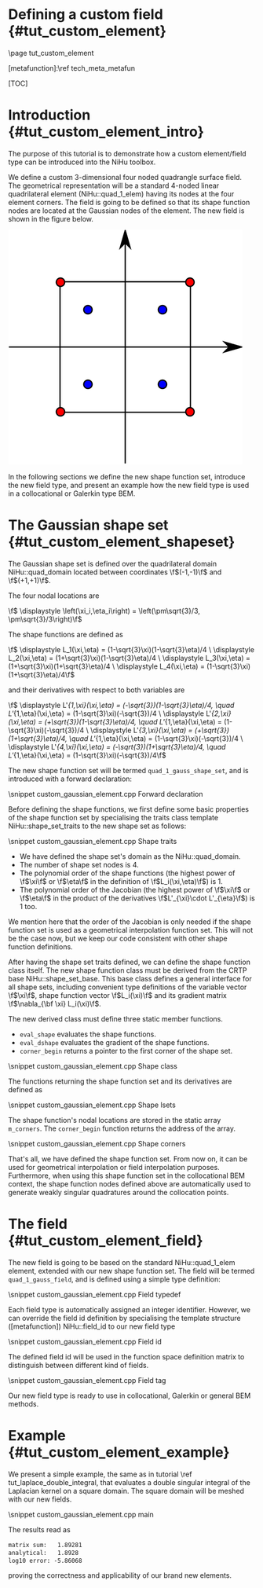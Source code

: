 Defining a custom field {#tut_custom_element}
=======================

\page tut_custom_element

[metafunction]:\ref tech_meta_metafun

[TOC]

Introduction {#tut_custom_element_intro}
============

The purpose of this tutorial is to demonstrate how a custom element/field type can be introduced into the NiHu toolbox.

We define a custom 3-dimensional four noded quadrangle surface field.
The geometrical representation will be a standard 4-noded linear quadrilateral element (NiHu::quad_1_elem) having its nodes at the four element corners.
The field is going to be defined so that its shape function nodes are located at the Gaussian nodes of the element.
The new field is shown in the figure below.

![Geometrical (red) and field (blue) nodal locations of the four noded quadrilateral element in the reference domain](gaussian_field.svg)

In the following sections we define the new shape function set, introduce the new field type, and present an example how the new field type is used in a collocational or Galerkin type BEM.

The Gaussian shape set {#tut_custom_element_shapeset}
======================

The Gaussian shape set is defined over the quadrilateral domain NiHu::quad_domain located between coordinates \f$(-1,-1)\f$ and \f$(+1,+1)\f$.

The four nodal locations are

\f$ \displaystyle \left(\xi_i,\eta_i\right) = \left(\pm\sqrt{3}/3, \pm\sqrt{3}/3\right)\f$

The shape functions are defined as

\f$ \displaystyle L_1(\xi,\eta) = (1-\sqrt{3}\xi)(1-\sqrt{3}\eta)/4 \\
\displaystyle L_2(\xi,\eta) = (1+\sqrt{3}\xi)(1-\sqrt{3}\eta)/4 \\
\displaystyle L_3(\xi,\eta) = (1+\sqrt{3}\xi)(1+\sqrt{3}\eta)/4 \\
\displaystyle L_4(\xi,\eta) = (1-\sqrt{3}\xi)(1+\sqrt{3}\eta)/4\f$

and their derivatives with respect to both variables are

\f$ \displaystyle L'_{1,\xi}(\xi,\eta) = (-\sqrt{3})(1-\sqrt{3}\eta)/4, \quad L'_{1,\eta}(\xi,\eta) = (1-\sqrt{3}\xi)(-\sqrt{3})/4 \\
\displaystyle L'_{2,\xi}(\xi,\eta) = (+\sqrt{3})(1-\sqrt{3}\eta)/4, \quad L'_{1,\eta}(\xi,\eta) = (1-\sqrt{3}\xi)(-\sqrt{3})/4 \\
\displaystyle L'_{3,\xi}(\xi,\eta) = (+\sqrt{3})(1+\sqrt{3}\eta)/4, \quad L'_{1,\eta}(\xi,\eta) = (1-\sqrt{3}\xi)(-\sqrt{3})/4 \\
\displaystyle L'_{4,\xi}(\xi,\eta) = (-\sqrt{3})(1+\sqrt{3}\eta)/4, \quad L'_{1,\eta}(\xi,\eta) = (1-\sqrt{3}\xi)(-\sqrt{3})/4\f$

The new shape function set will be termed `quad_1_gauss_shape_set`, and is introduced with a forward declaration:

\snippet custom_gaussian_element.cpp Forward declaration

Before defining the shape functions, we first define some basic properties of the shape function set by specialising the traits class template NiHu::shape_set_traits to the new shape set as follows:

\snippet custom_gaussian_element.cpp Shape traits

- We have defined the shape set's domain as the NiHu::quad_domain.
- The number of shape set nodes is 4.
- The polynomial order of the shape functions (the highest power of \f$\xi\f$ or \f$\eta\f$ in the definition of \f$L_i(\xi,\eta)\f$) is 1.
- The polynomial order of the Jacobian (the highest power of \f$\xi\f$ or \f$\eta\f$ in the product of the derivatives \f$L'_{\xi}\cdot L'_{\eta}\f$) is 1 too.

We mention here that the order of the Jacobian is only needed if the shape function set is used as a geometrical interpolation function set.
This will not be the case now, but we keep our code consistent with other shape function definitions.

After having the shape set traits defined, we can define the shape function class itself.
The new shape function class must be derived from the CRTP base NiHu::shape_set_base.
This base class defines a general interface for all shape sets, including convenient type definitions of the variable vector \f$\xi\f$, shape function vector \f$L_i(\xi)\f$ and its gradient matrix \f$\nabla_{\bf \xi} L_i(\xi)\f$.

The new derived class must define three static member functions.
- `eval_shape` evaluates the shape functions.
- `eval_dshape` evaluates the gradient of the shape functions.
- `corner_begin` returns a pointer to the first corner of the shape set.

\snippet custom_gaussian_element.cpp Shape class

The functions returning the shape function set and its derivatives are defined as

\snippet custom_gaussian_element.cpp Shape lsets

The shape function's nodal locations are stored in the static array `m_corners`. The `corner_begin` function returns the address of the array.

\snippet custom_gaussian_element.cpp Shape corners

That's all, we have defined the shape function set.
From now on, it can be used for geometrical interpolation or field interpolation purposes.
Furthermore, when using this shape function set in the collocational BEM context, the shape function nodes defined above are automatically used to generate weakly singular quadratures around the collocation points.


The field {#tut_custom_element_field}
=========

The new field is going to be based on the standard NiHu::quad_1_elem element, extended with our new shape function set.
The field will be termed `quad_1_gauss_field`, and is defined using a simple type definition:

\snippet custom_gaussian_element.cpp Field typedef

Each field type is automatically assigned an integer identifier.
However, we can override the field id definition by specialising the template structure ([metafunction]) NiHu::field_id to our new field type

\snippet custom_gaussian_element.cpp Field id

The defined field id will be used in the function space definition matrix to distinguish between different kind of fields.

\snippet custom_gaussian_element.cpp Field tag

Our new field type is ready to use in collocational, Galerkin or general BEM methods.

Example {#tut_custom_element_example}
=======

We present a simple example, the same as in tutorial \ref tut_laplace_double_integral, that evaluates a double singular integral of the Laplacian kernel on a square domain.
The square domain will be meshed with our new fields.

\snippet custom_gaussian_element.cpp main

The results read as
~~~~~~~~
matrix sum:   1.89281
analytical:   1.8928
log10 error: -5.86068
~~~~~~~~
proving the correctness and applicability of our brand new elements.